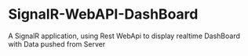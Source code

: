 # SignalR-WebAPI-DashBoard
A SignalR application, using Rest WebApi to display realtime DashBoard with Data pushed from Server
